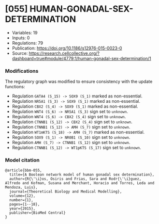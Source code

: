 # \[055\] HUMAN-GONADAL-SEX-DETERMINATION

 - Variables: 19
 - Inputs: 0
 - Regulations: 79
 - Publication: https://doi.org/10.1186/s12976-015-0023-0
 - Source: https://research.cellcollective.org/?dashboard=true#module/4779:1/human-gonadal-sex-determination/1


### Modifications

The regulatory graph was modified to ensure consistency with the update functions: 

 - Regulation `GATA4 (S_15) -> SOX9 (S_1)` marked as non-essential.
 - Regulation `NR5A1 (S_3) -> SOX9 (S_1)` marked as non-essential.
 - Regulation `CBX2 (S_4) -> SOX9 (S_1)` marked as non-essential.
 - Regulation `WNT4 (S_6) -> NR5A1 (S_3)` sign set to `unknown`.
 - Regulation `WNT4 (S_6) -> CBX2 (S_4)` sign set to `unknown`.
 - Regulation `CTNNB1 (S_12) -> CBX2 (S_4)` sign set to `unknown`.
 - Regulation `CTNNB1 (S_12) -> AMH (S_7)` sign set to `unknown`.
 - Regulation `WT1mKTS (S_18) -> AMH (S_7)` marked as non-essential.
 - Regulation `SOX9 (S_1) -> NR0B1 (S_10)` sign set to `unknown`.
 - Regulation `AMH (S_7) -> CTNNB1 (S_12)` sign set to `unknown`.
 - Regulation `CTNNB1 (S_12) -> WT1pKTS (S_17)` sign set to `unknown`.


### Model citation

```
@article{bbm-055,
  title={A Boolean network model of human gonadal sex determination},
  author={R{\'\i}os, Osiris and Frias, Sara and Rodr{\'\i}guez, Alfredo and Kofman, Susana and Merchant, Horacio and Torres, Leda and Mendoza, Luis},
  journal={Theoretical Biology and Medical Modelling},
  volume={12},
  number={1},
  pages={1--18},
  year={2015},
  publisher={BioMed Central}
}
```

